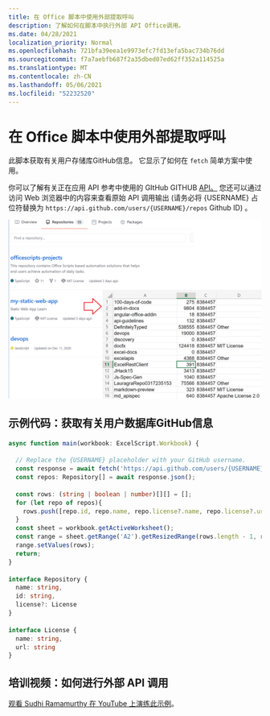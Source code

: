 ```yaml
---
title: 在 Office 脚本中使用外部提取呼叫
description: 了解如何在脚本中执行外部 API Office调用。
ms.date: 04/28/2021
localization_priority: Normal
ms.openlocfilehash: 721bfa39eea1e9973efc7fd13efa5bac734b76dd
ms.sourcegitcommit: f7a7aebfb687f2a35dbed07ed62ff352a114525a
ms.translationtype: MT
ms.contentlocale: zh-CN
ms.lasthandoff: 05/06/2021
ms.locfileid: "52232520"
---
```

# <a name="use-external-fetch-calls-in-office-scripts"></a>在 Office 脚本中使用外部提取呼叫

此脚本获取有关用户存储库GitHub信息。 它显示了如何在 `fetch` 简单方案中使用。

你可以了解有关正在应用 API 参考中使用的 GItHub GITHUB [API。](https://docs.github.com/rest/reference/repos#list-repositories-for-a-user) 您还可以通过访问 Web 浏览器中的内容来查看原始 API 调用输出 (请务必将 {USERNAME} 占位符替换为 `https://api.github.com/users/{USERNAME}/repos` Github ID) 。

![获取存储库信息示例](../../images/git.png)

## <a name="sample-code-get-basic-information-about-users-github-repositories"></a>示例代码：获取有关用户数据库GitHub信息

```TypeScript
async function main(workbook: ExcelScript.Workbook) {

  // Replace the {USERNAME} placeholder with your GitHub username.
  const response = await fetch('https://api.github.com/users/{USERNAME}/repos');
  const repos: Repository[] = await response.json();
  
  const rows: (string | boolean | number)[][] = [];
  for (let repo of repos){ 
    rows.push([repo.id, repo.name, repo.license?.name, repo.license?.url])
  }
  const sheet = workbook.getActiveWorksheet();
  const range = sheet.getRange('A2').getResizedRange(rows.length - 1, rows[0].length - 1);
  range.setValues(rows);
  return;
}

interface Repository {
  name: string,
  id: string,
  license?: License 
}

interface License {
  name: string,
  url: string
}
```

## <a name="training-video-how-to-make-external-api-calls"></a>培训视频：如何进行外部 API 调用

[观看 Sudhi Ramamurthy 在 YouTube 上演练此示例](https://youtu.be/fulP29J418E)。
